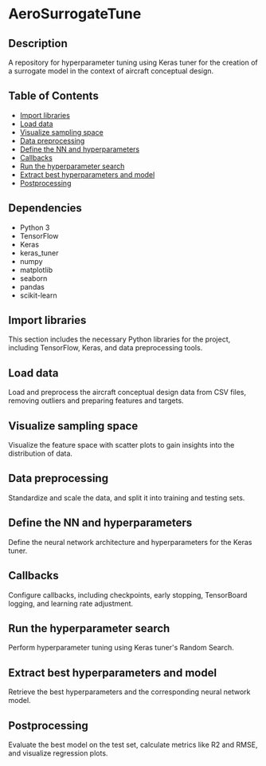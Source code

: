 # AeroSurrogateTune

## Description
A repository for hyperparameter tuning using Keras tuner for the creation of a surrogate model in the context of aircraft conceptual design.

## Table of Contents
- [Import libraries](#import-libraries)
- [Load data](#load-data)
- [Visualize sampling space](#visualize-sampling-space)
- [Data preprocessing](#data-preprocessing)
- [Define the NN and hyperparameters](#define-the-nn-and-hyperparameters)
- [Callbacks](#callbacks)
- [Run the hyperparameter search](#run-the-hyperparameter-search)
- [Extract best hyperparameters and model](#extract-best-hyperparameters-and-model)
- [Postprocessing](#postprocessing)

## Dependencies
- Python 3
- TensorFlow
- Keras
- keras_tuner
- numpy
- matplotlib
- seaborn
- pandas
- scikit-learn

## Import libraries
This section includes the necessary Python libraries for the project, including TensorFlow, Keras, and data preprocessing tools.

## Load data
Load and preprocess the aircraft conceptual design data from CSV files, removing outliers and preparing features and targets.

## Visualize sampling space
Visualize the feature space with scatter plots to gain insights into the distribution of data.

## Data preprocessing
Standardize and scale the data, and split it into training and testing sets.

## Define the NN and hyperparameters
Define the neural network architecture and hyperparameters for the Keras tuner.

## Callbacks
Configure callbacks, including checkpoints, early stopping, TensorBoard logging, and learning rate adjustment.

## Run the hyperparameter search
Perform hyperparameter tuning using Keras tuner's Random Search.

## Extract best hyperparameters and model
Retrieve the best hyperparameters and the corresponding neural network model.

## Postprocessing
Evaluate the best model on the test set, calculate metrics like R2 and RMSE, and visualize regression plots.
